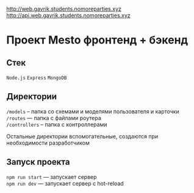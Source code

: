 http://web.gavrik.students.nomoreparties.xyz
http://api.web.gavrik.students.nomoreparties.xyz

# Проект Mesto фронтенд + бэкенд

## Стек

`Node.js`
`Express`
`MongoDB`

## Директории
 `/models` – папка со схемами и моделями пользователя и карточки
`/routes` — папка с файлами роутера  
`/controllers` – папка с контроллерами
  
Остальные директории вспомогательные, создаются при необходимости разработчиком

## Запуск проекта

`npm run start` — запускает сервер   
`npm run dev` — запускает сервер с hot-reload